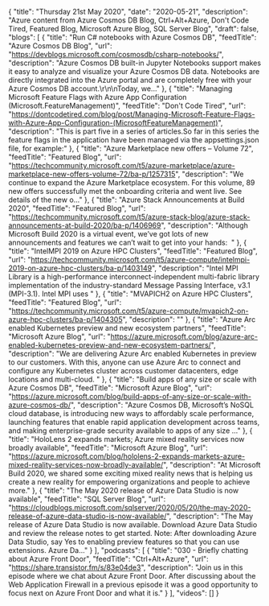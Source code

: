 {
  "title": "Thursday 21st May 2020",
  "date": "2020-05-21",
  "description": "Azure content from Azure Cosmos DB Blog, Ctrl+Alt+Azure, Don't Code Tired, Featured Blog, Microsoft Azure Blog, SQL Server Blog",
  "draft": false,
  "blogs": [
    {
      "title": "Run C# notebooks with Azure Cosmos DB",
      "feedTitle": "Azure Cosmos DB Blog",
      "url": "https://devblogs.microsoft.com/cosmosdb/csharp-notebooks/",
      "description": "Azure Cosmos DB built-in Jupyter Notebooks support makes it easy to analyze and visualize your Azure Cosmos DB data. Notebooks are directly integrated into the Azure portal and are completely free with your Azure Cosmos DB account.\r\n\nToday, we..."
    },
    {
      "title": "Managing Microsoft Feature Flags with Azure App Configuration (Microsoft.FeatureManagement)",
      "feedTitle": "Don't Code Tired",
      "url": "https://dontcodetired.com/blog/post/Managing-Microsoft-Feature-Flags-with-Azure-App-Configuration-(MicrosoftFeatureManagement)",
      "description": "This is part five in a series of articles.So far in this series the feature flags in the application have been managed via the appsettings.json file, for example:"
    },
    {
      "title": "Azure Marketplace new offers – Volume 72",
      "feedTitle": "Featured Blog",
      "url": "https://techcommunity.microsoft.com/t5/azure-marketplace/azure-marketplace-new-offers-volume-72/ba-p/1257315",
      "description": "We continue to expand the Azure Marketplace ecosystem. For this volume, 89 new offers successfully met the onboarding criteria and went live. See details of the new o..."
    },
    {
      "title": "Azure Stack Announcements at Build 2020",
      "feedTitle": "Featured Blog",
      "url": "https://techcommunity.microsoft.com/t5/azure-stack-blog/azure-stack-announcements-at-build-2020/ba-p/1406969",
      "description": "Although Microsoft Build 2020 is a virtual event, we’ve got lots of new announcements and features we can’t wait to get into your hands:  "
    },
    {
      "title": "IntelMPI 2019 on Azure HPC Clusters",
      "feedTitle": "Featured Blog",
      "url": "https://techcommunity.microsoft.com/t5/azure-compute/intelmpi-2019-on-azure-hpc-clusters/ba-p/1403149",
      "description": "Intel MPI Library is a high-performance interconnect-independent multi-fabric library implementation of the industry-standard Message Passing Interface, v3.1 (MPI-3.1). Intel MPI uses "
    },
    {
      "title": "MVAPICH2 on Azure HPC Clusters",
      "feedTitle": "Featured Blog",
      "url": "https://techcommunity.microsoft.com/t5/azure-compute/mvapich2-on-azure-hpc-clusters/ba-p/1404305",
      "description": ""
    },
    {
      "title": "Azure Arc enabled Kubernetes preview and new ecosystem partners",
      "feedTitle": "Microsoft Azure Blog",
      "url": "https://azure.microsoft.com/blog/azure-arc-enabled-kubernetes-preview-and-new-ecosystem-partners/",
      "description": "We are delivering Azure Arc enabled Kubernetes in preview to our customers. With this, anyone can use Azure Arc to connect and configure any Kubernetes cluster across customer datacenters, edge locations and multi-cloud.  "
    },
    {
      "title": "Build apps of any size or scale with Azure Cosmos DB",
      "feedTitle": "Microsoft Azure Blog",
      "url": "https://azure.microsoft.com/blog/build-apps-of-any-size-or-scale-with-azure-cosmos-db/",
      "description": "Azure Cosmos DB, Microsoft’s NoSQL cloud database, is introducing new ways to affordably scale performance, launching features that enable rapid application development across teams, and making enterprise-grade security available to apps of any size ..."
    },
    {
      "title": "HoloLens 2 expands markets; Azure mixed reality services now broadly available",
      "feedTitle": "Microsoft Azure Blog",
      "url": "https://azure.microsoft.com/blog/hololens-2-expands-markets-azure-mixed-reality-services-now-broadly-available/",
      "description": "At Microsoft Build 2020, we shared some exciting mixed reality news that is helping us create a new reality for empowering organizations and people to achieve more."
    },
    {
      "title": "The May 2020 release of Azure Data Studio is now available",
      "feedTitle": "SQL Server Blog",
      "url": "https://cloudblogs.microsoft.com/sqlserver/2020/05/20/the-may-2020-release-of-azure-data-studio-is-now-available/",
      "description": "The May release of Azure Data Studio is now available. Download Azure Data Studio and review the release notes to get started. Note: After downloading Azure Data Studio, say Yes to enabling preview features so that you can use extensions. Azure Da..."
    }
  ],
  "podcasts": [
    {
      "title": "030 - Briefly chatting about Azure Front Door",
      "feedTitle": "Ctrl+Alt+Azure",
      "url": "https://share.transistor.fm/s/83e04de3",
      "description": "Join us in this episode where we chat about Azure Front Door. After discussing about the Web Application Firewall in a previous episode it was a good opportunity to focus next on Azure Front Door and what it is."
    }
  ],
  "videos": []
}